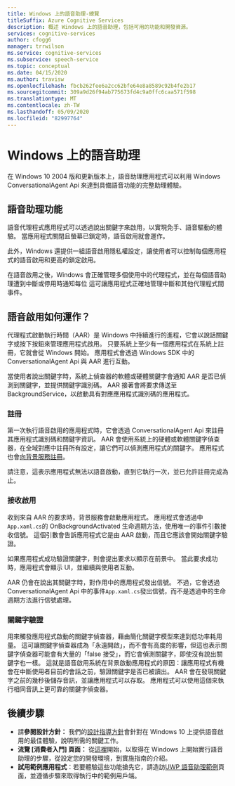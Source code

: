 ```yaml
---
title: Windows 上的語音助理-總覽
titleSuffix: Azure Cognitive Services
description: 概述 Windows 上的語音助理，包括可用的功能和開發資源。
services: cognitive-services
author: cfogg6
manager: trrwilson
ms.service: cognitive-services
ms.subservice: speech-service
ms.topic: conceptual
ms.date: 04/15/2020
ms.author: travisw
ms.openlocfilehash: fbcb262fee6a2cc62bfe64e8a8589c92b4fe2b17
ms.sourcegitcommit: 309a9d26f94ab775673fd4c9a0ffc6caa571f598
ms.translationtype: MT
ms.contentlocale: zh-TW
ms.lasthandoff: 05/09/2020
ms.locfileid: "82997764"
---
```

# <a name="voice-assistants-on-windows"></a>Windows 上的語音助理

在 Windows 10 2004 版和更新版本上，語音助理應用程式可以利用 Windows ConversationalAgent Api 來達到具備語音功能的完整助理體驗。

## <a name="voice-assistant-features"></a>語音助理功能

語音代理程式應用程式可以透過說出關鍵字來啟用，以實現免手、語音驅動的體驗。 當應用程式關閉且螢幕已鎖定時，語音啟用就會運作。

此外，Windows 還提供一組語音啟用隱私權設定，讓使用者可以控制每個應用程式的語音啟用和更高的鎖定啟用。

在語音啟用之後，Windows 會正確管理多個使用中的代理程式，並在每個語音助理遭到中斷或停用時通知每位 這可讓應用程式正確地管理中斷和其他代理程式間事件。

## <a name="how-does-voice-activation-work"></a>語音啟用如何運作？

代理程式啟動執行時間（AAR）是 Windows 中持續進行的進程，它會以說話關鍵字或按下按鈕來管理應用程式啟用。 只要系統上至少有一個應用程式在系統上註冊，它就會從 Windows 開始。 應用程式會透過 Windows SDK 中的 ConversationalAgent Api 與 AAR 進行互動。

當使用者說出關鍵字時，系統上偵查器的軟體或硬體關鍵字會通知 AAR 是否已偵測到關鍵字，並提供關鍵字識別碼。 AAR 接著會將要求傳送至 BackgroundService，以啟動具有對應應用程式識別碼的應用程式。

### <a name="registration"></a>註冊

第一次執行語音啟用的應用程式時，它會透過 ConversationalAgent Api 來註冊其應用程式識別碼和關鍵字資訊。 AAR 會使用系統上的硬體或軟體關鍵字偵查器，在全域對應中註冊所有設定，讓它們可以偵測應用程式的關鍵字。 應用程式也會[向背景服務註冊](https://docs.microsoft.com/windows/uwp/launch-resume/register-a-background-task)。

請注意，這表示應用程式無法以語音啟動，直到它執行一次，並已允許註冊完成為止。

### <a name="receiving-an-activation"></a>接收啟用

收到來自 AAR 的要求時，背景服務會啟動應用程式。 應用程式會透過中`App.xaml.cs`的 OnBackgroundActivated 生命週期方法，使用唯一的事件引數接收信號。 這個引數會告訴應用程式它是由 AAR 啟動，而且它應該會開始關鍵字驗證。

如果應用程式成功驗證關鍵字，則會提出要求以顯示在前景中。 當此要求成功時，應用程式會顯示 UI，並繼續與使用者互動。

AAR 仍會在說出其關鍵字時，對作用中的應用程式發出信號。 不過，它會透過 ConversationalAgent Api 中的事件`App.xaml.cs`發出信號，而不是透過中的生命週期方法進行信號處理。

### <a name="keyword-verification"></a>關鍵字驗證

用來觸發應用程式啟動的關鍵字偵查器，藉由簡化關鍵字模型來達到低功率耗用量。 這可讓關鍵字偵查器成為「永遠開啟」，而不會有高度的影響，但這也表示關鍵字偵查器可能會有大量的「false 接受」，而它會偵測關鍵字，即使沒有說出關鍵字也一樣。 這就是語音啟用系統在背景啟動應用程式的原因：讓應用程式有機會在中斷使用者目前的會話之前，驗證關鍵字是否已被讀出。 AAR 會在發現關鍵字之前的幾秒後儲存音訊，並讓應用程式可以存取。 應用程式可以使用這個來執行相同音訊上更可靠的關鍵字偵查器。

## <a name="next-steps"></a>後續步驟

- 請**參閱設計方針：** 我們的[設計指導方針](windows-voice-assistants-best-practices.md)會針對在 Windows 10 上提供語音啟用的最佳體驗，說明所需的關鍵工作。
- **流覽 [消費者入門] 頁面：** 從[這裡](how-to-windows-voice-assistants-get-started.md)開始，以取得在 Windows 上開始實行語音助理的步驟，從設定您的開發環境，到實施指南的介紹。
- **試用範例應用程式**：若要體驗這些功能搶先它，請造訪[UWP 語音助理範例](windows-voice-assistants-faq.md#the-uwp-voice-assistant-sample)頁面，並遵循步驟來取得執行中的範例用戶端。
